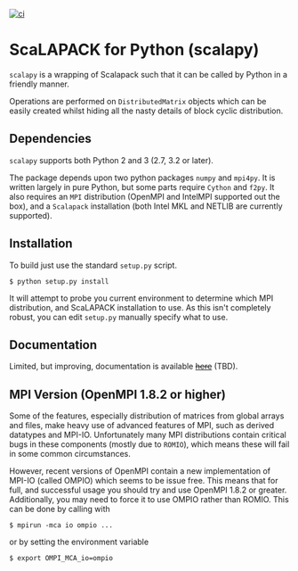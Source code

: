 [![ci](https://github.com/pulkin/scalapy/actions/workflows/test.yml/badge.svg)](https://github.com/pulkin/scalapy/actions)


ScaLAPACK for Python (scalapy)
==============================

``scalapy`` is a wrapping of Scalapack such that it can be called by Python in
a friendly manner.

Operations are performed on ``DistributedMatrix`` objects which can be easily
created whilst hiding all the nasty details of block cyclic distribution.


Dependencies
------------

``scalapy`` supports both Python 2 and 3 (2.7, 3.2 or later).

The package depends upon two python packages ``numpy`` and ``mpi4py``. It is
written largely in pure Python, but some parts require ``Cython`` and ``f2py``.
It also requires an ``MPI`` distribution (OpenMPI and IntelMPI supported out the
box), and a ``Scalapack`` installation (both Intel MKL and NETLIB are currently
supported).

Installation
------------

To build just use the standard ``setup.py`` script.

    $ python setup.py install

It will attempt to probe you current environment to determine which MPI
distribution, and ScaLAPACK installation to use. As this isn't completely
robust, you can edit ``setup.py`` manually specify what to use.

Documentation
-------------

Limited, but improving, documentation is available ~~[here](http://jrs65.github.com/scalapy/)~~ (TBD).

MPI Version (OpenMPI 1.8.2 or higher)
-------------------------------------

Some of the features, especially distribution of matrices from global arrays and
files, make heavy use of advanced features of MPI, such as derived datatypes and
MPI-IO. Unfortunately many MPI distributions contain critical bugs in these
components (mostly due to ``ROMIO``), which means these will fail in some common
circumstances.

However, recent versions of OpenMPI contain a new implementation of MPI-IO
(called OMPIO) which seems to be issue free. This means that for full, and
successful usage you should try and use OpenMPI 1.8.2 or greater.
Additionally, you may need to force it to use OMPIO rather than ROMIO. This
can be done by calling with

    $ mpirun -mca io ompio ...

or by setting the environment variable

    $ export OMPI_MCA_io=ompio
